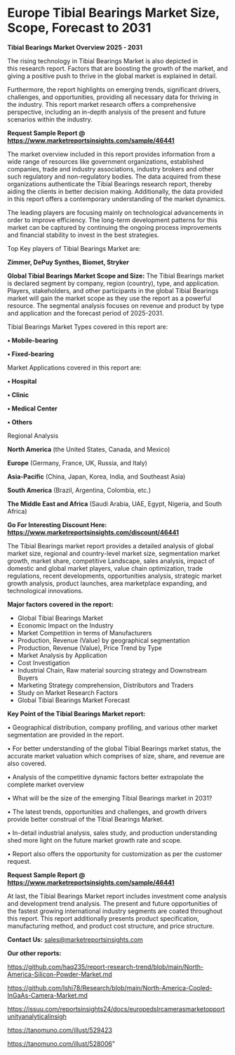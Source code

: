 # Europe Tibial Bearings Market Size, Scope, Forecast to 2031

<Strong> Tibial Bearings Market Overview 2025 - 2031</strong>

The rising technology in Tibial Bearings Market is also depicted in this research report. Factors that are boosting the growth of the market, and giving a positive push to thrive in the global market is explained in detail.

Furthermore, the report highlights on emerging trends, significant drivers, challenges, and opportunities, providing all necessary data for thriving in the industry. This report market research offers a comprehensive perspective, including an in-depth analysis of the present and future scenarios within the industry.

<strong>Request Sample Report @ <a href=https://www.marketreportsinsights.com/sample/46441>https://www.marketreportsinsights.com/sample/46441</a></strong>

The market overview included in this report provides information from a wide range of resources like government organizations, established companies, trade and industry associations, industry brokers and other such regulatory and non-regulatory bodies. The data acquired from these organizations authenticate the Tibial Bearings research report, thereby aiding the clients in better decision making. Additionally, the data provided in this report offers a contemporary understanding of the market dynamics.

The leading players are focusing mainly on technological advancements in order to improve efficiency. The long-term development patterns for this market can be captured by continuing the ongoing process improvements and financial stability to invest in the best strategies.

Top Key players of Tibial Bearings Market are:

<strong>Zimmer, DePuy Synthes, Biomet, Stryker</strong>

<strong><b>Global Tibial Bearings Market Scope and Size:</b></strong>
The Tibial Bearings market is declared segment by company, region (country), type, and application. Players, stakeholders, and other participants in the global Tibial Bearings market will gain the market scope as they use the report as a powerful resource. The segmental analysis focuses on revenue and product by type and application and the forecast period of 2025-2031.

Tibial Bearings Market Types covered in this report are:

<strong>•  Mobile-bearing

•  Fixed-bearing</strong>

Market Applications covered in this report are:

<strong>•  Hospital

•  Clinic

•  Medical Center

•  Others</strong> 

Regional Analysis

<strong>North America</strong> (the United States, Canada, and Mexico)

<strong>Europe</strong> (Germany, France, UK, Russia, and Italy)

<strong>Asia-Pacific</strong> (China, Japan, Korea, India, and Southeast Asia)

<strong>South America</strong> (Brazil, Argentina, Colombia, etc.)

<strong>The Middle East and Africa</strong> (Saudi Arabia, UAE, Egypt, Nigeria, and South Africa)

<strong>Go For Interesting Discount Here: <a href=https://www.marketreportsinsights.com/discount/46441>https://www.marketreportsinsights.com/discount/46441</a></strong>

The Tibial Bearings market report provides a detailed analysis of global market size, regional and country-level market size, segmentation market growth, market share, competitive Landscape, sales analysis, impact of domestic and global market players, value chain optimization, trade regulations, recent developments, opportunities analysis, strategic market growth analysis, product launches, area marketplace expanding, and technological innovations.

<strong><b>Major factors covered in the report:</b></strong>
<ul>
  <li>Global Tibial Bearings Market </li>
  <li>Economic Impact on the Industry</li>
  <li>Market Competition in terms of Manufacturers</li>
  <li>Production, Revenue (Value) by geographical segmentation</li>
  <li>Production, Revenue (Value), Price Trend by Type</li>
  <li>Market Analysis by Application</li>
  <li>Cost Investigation</li>
  <li>Industrial Chain, Raw material sourcing strategy and Downstream Buyers</li>
  <li>Marketing Strategy comprehension, Distributors and Traders</li>
  <li>Study on Market Research Factors</li>
  <li>Global Tibial Bearings Market Forecast</li>
</ul>

<strong><b>Key Point of the Tibial Bearings Market report:</b></strong>

• Geographical distribution, company profiling, and various other market segmentation are provided in the report.

• For better understanding of the global Tibial Bearings market status, the accurate market valuation which comprises of size, share, and revenue are also covered.

• Analysis of the competitive dynamic factors better extrapolate the complete market overview

• What will be the size of the emerging Tibial Bearings market in 2031?

• The latest trends, opportunities and challenges, and growth drivers provide better construal of the Tibial Bearings Market.

• In-detail industrial analysis, sales study, and production understanding shed more light on the future market growth rate and scope.

• Report also offers the opportunity for customization as per the customer request.

<strong>Request Sample Report @ <a href=https://www.marketreportsinsights.com/sample/46441>https://www.marketreportsinsights.com/sample/46441</a></strong>

At last, the Tibial Bearings Market report includes investment come analysis and development trend analysis. The present and future opportunities of the fastest growing international industry segments are coated throughout this report. This report additionally presents product specification, manufacturing method, and product cost structure, and price structure.

<strong>Contact Us:</strong>
sales@marketreportsinsights.com

<strong>Our other reports:</strong>

<a href=https://github.com/haq235/report-research-trend/blob/main/North-America-Silicon-Powder-Market.md>https://github.com/haq235/report-research-trend/blob/main/North-America-Silicon-Powder-Market.md</a>

<a href=https://github.com/Ishi78/Research/blob/main/North-America-Cooled-InGaAs-Camera-Market.md>https://github.com/Ishi78/Research/blob/main/North-America-Cooled-InGaAs-Camera-Market.md</a>

<a href=https://issuu.com/reportsinsights24/docs/europedslrcamerasmarketopportunityanalyticalinsigh>https://issuu.com/reportsinsights24/docs/europedslrcamerasmarketopportunityanalyticalinsigh</a>

<a href=https://tanomuno.com/illust/529423>https://tanomuno.com/illust/529423</a>

<a href=https://tanomuno.com/illust/528006>https://tanomuno.com/illust/528006</a>"
